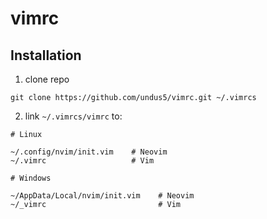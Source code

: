 # vimrc

## Installation

1. clone repo

```
git clone https://github.com/undus5/vimrc.git ~/.vimrcs
```

2. link `~/.vimrcs/vimrc` to:

```
# Linux

~/.config/nvim/init.vim    # Neovim
~/.vimrc                   # Vim

# Windows

~/AppData/Local/nvim/init.vim    # Neovim
~/_vimrc                         # Vim
```
